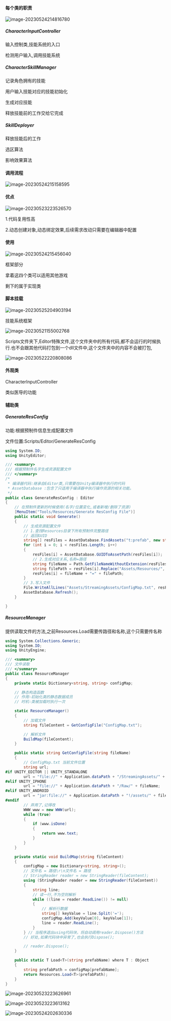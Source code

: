 #### 每个类的职责

![image-20230524214816780](C:\Users\admin\AppData\Roaming\Typora\typora-user-images\image-20230524214816780.png)



##### CharacterInputController

输入控制类,技能系统的入口

检测用户输入,调用技能系统

##### CharacterSkillManager

记录角色拥有的技能

用户输入技能对应的技能初始化

生成对应技能

释放技能前的工作交给它完成

##### SkillDeployer

释放技能后的工作

选区算法

影响效果算法

#### 调用流程

![image-20230524215158595](C:\Users\admin\AppData\Roaming\Typora\typora-user-images\image-20230524215158595.png)



#### 优点

![image-20230523223526570](C:\Users\admin\AppData\Roaming\Typora\typora-user-images\image-20230523223526570.png)

1.代码复用性高

2.动态创建对象,动态绑定效果,后续需求改动只需要在编辑器中配置



#### 使用

![image-20230524215456040](C:\Users\admin\AppData\Roaming\Typora\typora-user-images\image-20230524215456040.png)



框架部分

拿着这四个类可以适用其他游戏

剩下的属于实现类

#### 脚本挂载

![image-20230525204903194](C:\Users\admin\AppData\Roaming\Typora\typora-user-images\image-20230525204903194.png)



技能系统框架



![image-20230521155002768](C:\Users\admin\AppData\Roaming\Typora\typora-user-images\image-20230521155002768.png)



Scripts文件夹下,Editor特殊文件,这个文件夹中的所有代码,都不会运行的时候执行.也不会跟其他代码打包到一个dll文件中,这个文件夹中的内容不会被打包,



![image-20230522220808086](C:\Users\admin\AppData\Roaming\Typora\typora-user-images\image-20230522220808086.png)



#### 外观类

CharacterInputController

类似医导的功能

#### 辅助类

##### GenerateResConfig

功能:根据预制件信息生成配置文件

文件位置:Scripts/Editor/GenerateResConfig

```C#
using System.IO;
using UnityEditor;

/// <summary>
/// 根据预制件名字生成资源配置文件
/// </summary>
/*
 * 编译器代码:继承自Editor类,只需要在Unity编译器中执行的代码
 * AssetDatabase :包含了只适用于编译器中执行操作资源的相关功能。
 */
public class GenerateResConfig : Editor
{
    // 在预制件更新的时候使用(名字/位置变化,或者新增/删除了资源)
    [MenuItem("Tools/Resources/Generate ResConfig File")]
    public static void Generate()
    {
        // 生成资源配置文件
        // 1.查找Resources目录下所有预制件完整路径
        // 返回GUID
        string[] resFiles = AssetDatabase.FindAssets("t:prefab", new string[] {"Assets/Resources"}); // unity提供的一个只在编辑器下可以工作的类
        for (int i = 0; i < resFiles.Length; i++)
        {
            resFiles[i] = AssetDatabase.GUIDToAssetPath(resFiles[i]);
            // 2.生成对应关系,名称=路径
            string fileName = Path.GetFileNameWithoutExtension(resFiles[i]);
            string filePath = resFiles[i].Replace("Assets/Resources/", string.Empty).Replace(".prefab", string.Empty);
            resFiles[i] = fileName + "=" + filePath;
        }
        // 3.写入文件
        File.WriteAllLines("Assets/StreamingAssets/ConfigMap.txt", resFiles);
        AssetDatabase.Refresh();
    }

}

```



##### ResourceManager

提供读取文件的方法,之前Resources.Load需要传路径和名称,这个只需要传名称

```C#
using System.Collections.Generic;
using System.IO;
using UnityEngine;

/// <summary>
/// 文件读取
/// </summary>
public class ResourceManager
{
    private static Dictionary<string, string> configMap;

    // 静态构造函数
    // 作用∶初始化类的静态数据成员
    // 时机∶类被加载时执行一次

    static ResourceManager()
    {
        // 加载文件
        string fileContent = GetConfigFile("ConfigMap.txt");

        // 解析文件
        BuildMap(fileContent);
    }

    public static string GetConfigFile(string fileName)
    {
        // ConfigMap.txt 当前文件位置
        string url;
#if UNITY_EDITOR || UNITY_STANDALONE
        url = "file://" + Application.dataPath + "/StreamingAssets/" + fileName;
#elif UNITY_IPHONE
        url = "file://" + Application.dataPath + "/Raw/" + fileName;
#elif UNITY_ANDROID
        url = "jar:file://" + Application.dataPath + "!/assets/" + fileName;
#endif
        // 弃用了,记得改
        WWW www = new WWW(url);
        while (true)
        {
            if (www.isDone)
            {
                return www.text;
            }
        }
    }

    private static void BuildMap(string fileContent)
    {
        configMap = new Dictionary<string, string>();
        // 文件名 = 路径\r\n文件名 = 路径
        // StringReader reader = new StringReader(fileContent);
        using (StringReader reader = new StringReader(fileContent))
        {
            string line;
            // 读一行,不为空则解析
            while ((line = reader.ReadLine()) != null)
            {
                // 解析行数据
                string[] keyValue = line.Split('=');
                configMap.Add(keyValue[0], keyValue[1]);
                line = reader.ReadLine();
            }
        } // 当程序退出using代码块，将自动调用reader.Dispose()方法
        // 好处,如果代码块中异常了,也会执行Dispose();

        // reader.Dispose();
    }

    public static T Load<T>(string prefabName) where T : Object
    {
        string prefabPath = configMap[prefabName];
        return Resources.Load<T>(prefabPath);
    }
}

```







![image-20230523223626961](C:\Users\admin\AppData\Roaming\Typora\typora-user-images\image-20230523223626961.png)



![image-20230523223613162](C:\Users\admin\AppData\Roaming\Typora\typora-user-images\image-20230523223613162.png)

![image-20230524202630336](C:\Users\admin\AppData\Roaming\Typora\typora-user-images\image-20230524202630336.png)



